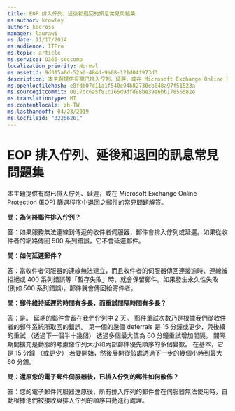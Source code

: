 ```yaml
---
title: EOP 排入佇列、延後和退回的訊息常見問題集
ms.author: krowley
author: kccross
manager: laurawi
ms.date: 11/17/2014
ms.audience: ITPro
ms.topic: article
ms.service: O365-seccomp
localization_priority: Normal
ms.assetid: 9d015a0d-52a0-484d-9a08-121d04f973d3
description: 本主題提供有關已排入佇列、延遲，或在 Microsoft Exchange Online Protection (EOP) 篩選程序中退回之郵件的常見問題解答。
ms.openlocfilehash: e8fdb07d11a1f540e94b82730eb848a97f51523a
ms.sourcegitcommit: 0017dc6a5f81c165d9dfd88be39a6bb17856582e
ms.translationtype: MT
ms.contentlocale: zh-TW
ms.lasthandoff: 04/23/2019
ms.locfileid: "32256261"
---
```

# <a name="eop-queued-deferred-and-bounced-messages-faq"></a>EOP 排入佇列、延後和退回的訊息常見問題集

本主題提供有關已排入佇列、延遲，或在 Microsoft Exchange Online Protection (EOP) 篩選程序中退回之郵件的常見問題解答。
  
 **問：為何將郵件排入佇列？**
  
答：如果服務無法連線到傳遞的收件者伺服器，郵件會排入佇列或延遲。如果從收件者的網路傳回 500 系列錯誤，它不會延遲郵件。
  
 **問：如何延遲郵件？**
  
答：當收件者伺服器的連線無法建立，而且收件者的伺服器傳回連接逾時、連線被拒絕或 400 系列錯誤等「暫存失敗」時，就會保留郵件。如果發生永久性失敗 (例如 500 系列錯誤)，郵件就會傳回給寄件者。
  
 **問：郵件維持延遲的時間有多長，而重試間隔時間有多長？**
  
答：是。 延期的郵件會留在我們佇列中 2 天。 郵件重試次數乃是根據我們從收件者的郵件系統所取回的錯誤。 第一個的幾個 deferrals 是 15 分鐘或更少，與後續的重試 （透過下一個半十幾個） 透過多個最大值為 60 分鐘重試增加間隔。 間隔期間擴充是動態的考慮像佇列大小和內部郵件優先順序的多個變數。 在基本，它是 15 分鐘 （或更少） 若要開始，然後展開從該處透過下一步的幾個小時到最大 60 分鐘。
  
 **問：還原您的電子郵件伺服器後，已排入佇列的郵件如何散佈？**
  
答：您的電子郵件伺服器還原後，所有排入佇列的郵件會在伺服器無法使用時，自動根據他們被接收與排入佇列的順序自動進行處理。 
  

